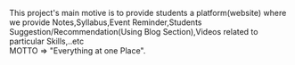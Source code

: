 This project's main motive is to provide students a platform(website) where we provide Notes,Syllabus,Event Reminder,Students Suggestion/Recommendation(Using Blog Section),Videos related to particular Skills,..etc  
MOTTO =>  "Everything at one Place".
